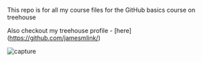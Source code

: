 This repo is for all my course files for the GitHub basics course on treehouse

Also checkout my treehouse profile - [here] (https://github.com/jamesmlink/)

![capture](https://cloud.githubusercontent.com/assets/12650811/18217869/3939e8dc-712d-11e6-97b5-f09cf0333c52.JPG)
